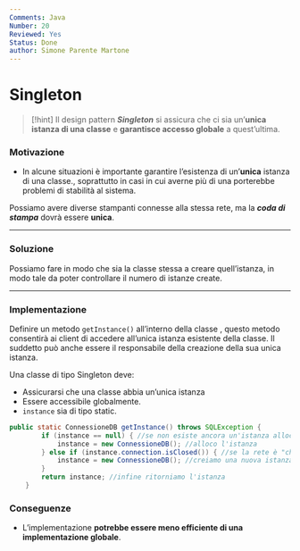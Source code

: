 ```yaml
---
Comments: Java
Number: 20
Reviewed: Yes
Status: Done
author: Simone Parente Martone
---
```

# Singleton

>[!hint] Il design pattern ***Singleton*** si assicura che ci sia un’**unica istanza di una classe** e **garantisce accesso globale** a quest’ultima.

### Motivazione

- In alcune situazioni è importante garantire l’esistenza di un’********unica******** istanza di una classe., soprattutto in casi in cui averne più di una porterebbe problemi di stabilità al sistema.

Possiamo avere diverse stampanti connesse alla stessa rete, ma la ***coda di stampa*** dovrà essere **unica**.

---
### Soluzione
Possiamo fare in modo che sia la classe stessa a creare quell’istanza, in modo tale da poter controllare il numero di istanze create.

-----
### Implementazione
Definire un metodo `getInstance()` all’interno della classe , questo metodo consentirà ai client di accedere all’unica istanza esistente della classe. Il suddetto può anche essere il responsabile della creazione della sua unica istanza.

Una classe di tipo Singleton deve:

- Assicurarsi che una classe abbia un’unica istanza
- Essere accessibile globalmente.
- `instance` sia di tipo static.

```java
public static ConnessioneDB getInstance() throws SQLException {
        if (instance == null) { //se non esiste ancora un'istanza allocata
            instance = new ConnessioneDB(); //alloco l'istanza
        } else if (instance.connection.isClosed()) { //se la rete è "chiusa"
            instance = new ConnessioneDB(); //creiamo una nuova istanza
        }
        return instance; //infine ritorniamo l'istanza
    }
```
### Conseguenze
- L’implementazione **potrebbe essere meno efficiente di una implementazione globale**.